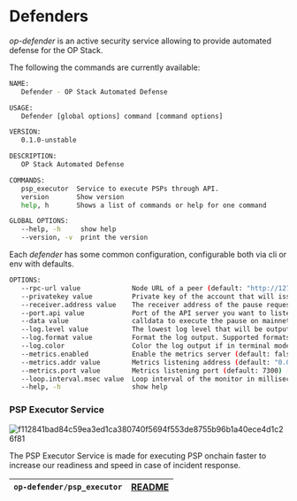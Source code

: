 # Defenders

_op-defender_ is an active security service allowing to provide automated defense for the OP Stack.

The following the commands are currently available:

```bash
NAME:
   Defender - OP Stack Automated Defense

USAGE:
   Defender [global options] command [command options]

VERSION:
   0.1.0-unstable

DESCRIPTION:
   OP Stack Automated Defense

COMMANDS:
   psp_executor  Service to execute PSPs through API.
   version       Show version
   help, h       Shows a list of commands or help for one command

GLOBAL OPTIONS:
   --help, -h     show help
   --version, -v  print the version
```

Each _defender_ has some common configuration, configurable both via cli or env with defaults.

```bash
OPTIONS:
   --rpc-url value             Node URL of a peer (default: "http://127.0.0.1:8545") [$PSPEXECUTOR_MON_NODE_URL]
   --privatekey value          Private key of the account that will issue the pause () [$PSPEXECUTOR_MON_PRIVATE_KEY]
   --receiver.address value    The receiver address of the pause request. [$PSPEXECUTOR_MON_RECEIVER_ADDRESS]
   --port.api value            Port of the API server you want to listen on (e.g. 8080). (default: "8080") [$PSPEXECUTOR_MON_PORT_API]
   --data value                calldata to execute the pause on mainnet with the signatures. [$PSPEXECUTOR_MON_CALLDATA]
   --log.level value           The lowest log level that will be output (default: INFO) [$MONITORISM_LOG_LEVEL]
   --log.format value          Format the log output. Supported formats: 'text', 'terminal', 'logfmt', 'json', 'json-pretty', (default: text) [$MONITORISM_LOG_FORMAT]
   --log.color                 Color the log output if in terminal mode (default: false) [$MONITORISM_LOG_COLOR]
   --metrics.enabled           Enable the metrics server (default: false) [$MONITORISM_METRICS_ENABLED]
   --metrics.addr value        Metrics listening address (default: "0.0.0.0") [$MONITORISM_METRICS_ADDR]
   --metrics.port value        Metrics listening port (default: 7300) [$MONITORISM_METRICS_PORT]
   --loop.interval.msec value  Loop interval of the monitor in milliseconds (default: 60000) [$MONITORISM_LOOP_INTERVAL_MSEC]
   --help, -h                  show help


```

### PSP Executor Service

![f112841bad84c59ea3ed1ca380740f5694f553de8755b96b1a40ece4d1c26f81](https://github.com/user-attachments/assets/17235e99-bf25-40a5-af2c-a0d9990c6276)

The PSP Executor Service is made for executing PSP onchain faster to increase our readiness and speed in case of incident response.

| `op-defender/psp_executor` | [README](https://github.com/ethereum-optimism/monitorism/blob/main/op-defender/psp_executor/README.md) |
| -------------------------- | ------------------------------------------------------------------------------------------------------ |

